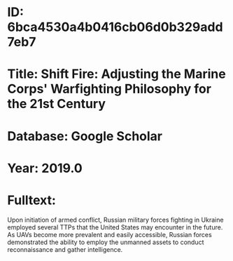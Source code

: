 # ID: 6bca4530a4b0416cb06d0b329add7eb7
# Title: Shift Fire: Adjusting the Marine Corps' Warfighting Philosophy for the 21st Century
# Database: Google Scholar
# Year: 2019.0
# Fulltext:
Upon initiation of armed conflict, Russian military forces fighting in Ukraine employed several TTPs that the United States may encounter in the future.
As UAVs become more prevalent and easily accessible, Russian forces demonstrated the ability to employ the unmanned assets to conduct reconnaissance and gather intelligence.